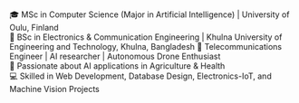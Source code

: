 🎓 MSc in Computer Science (Major in Artificial Intelligence) | University of Oulu, Finland  
📡 BSc in Electronics & Communication Engineering | Khulna University of Engineering and Technology, Khulna, Bangladesh
🚀 Telecommunications Engineer | AI researcher | Autonomous Drone Enthusiast  
🌱 Passionate about AI applications in Agriculture & Health  
💻 Skilled in Web Development, Database Design, Electronics-IoT, and Machine Vision Projects


<!---
Abu-Taher-web/Abu-Taher-web is a ✨ special ✨ repository because its `README.md` (this file) appears on your GitHub profile.
You can click the Preview link to take a look at your changes.
--->
